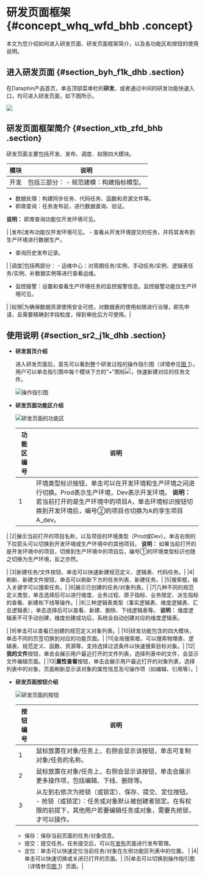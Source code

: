 # 研发页面框架 {#concept_whq_wfd_bhb .concept}

本文为您介绍如何进入研发页面、研发页面框架简介，以及各功能区和按钮的使用说明。

## 进入研发页面 {#section_byh_f1k_dhb .section}

在Dataphin产品首页，单击顶部菜单栏的**研发**，或者通过中间的研发功能快速入口，均可进入研发页面，如下图所示。

![](http://static-aliyun-doc.oss-cn-hangzhou.aliyuncs.com/assets/img/136286/155650760241057_zh-CN.png)

## 研发页面框架简介 {#section_xtb_zfd_bhb .section}

研发页面主要包括开发、发布、调度、权限四大模块。

|模块|说明|
|--|--|
|开发|包括三部分： -   规范建模：构建指标模型。
-   数据处理：构建同步任务、代码任务、函数和资源文件等。
-   即席查询：任务发布前，进行数据查询、验证。

**说明：** 即席查询功能仅开发环境可见。


 |
|发布|发布功能仅开发环境可见。 -   查看从开发环境提交的任务，并将其发布到生产环境进行数据生产。
-   查询历史发布记录。

 |
|调度|包括两部分： -   运维中心：对周期任务/实例、手动任务/实例、逻辑表任务/实例、补数据实例等进行查看运维。
-   监控报警：设置和查看生产环境任务的监控报警信息。监控报警功能仅生产环境可见。

 |
|权限|为确保数据资源使用安全可控，对数据表的使用权限进行治理，即先申请，且需要精确到字段粒度，得到审批后方可使用。|

## 使用说明 {#section_sr2_j1k_dhb .section}

-   **研发首页介绍** 

    进入研发页面后，首先可以看到整个研发过程的操作指引图（详情参见[图 1](#fig_lpq_qkp_dhb)）。用户可以单击指引图中每个模块下方的“+”图标![](http://static-aliyun-doc.oss-cn-hangzhou.aliyuncs.com/assets/img/136286/155650760241131_zh-CN.png)，快速新建对应的任务文件。

    ![](images/41141_zh-CN.png "操作指引图")

-   **研发页面功能区介绍** 

    ![](images/41153_zh-CN.png "研发页面的功能区")

    |功能区编号|说明|
    |-----|--|
    |1|环境类型标识按钮，单击可以在开发环境和生产环境之间进行切换。Prod表示生产环境，Dev表示开发环境。 **说明：** 若当前打开的是生产环境中的项目A，单击环境标识按钮切换到开发环境后，编号②的项目也切换为A的孪生项目A\_dev。

 |
    |2|展示当前打开的项目名称，以及项目的环境类型（Prod或Dev）。单击右侧的下拉箭头可以切换到开发环境或生产环境中的其他项目。 **说明：** 如果当前打开的是开发环境中的项目，切换到生产环境中的项目后，编号①的环境类型标识也随之切换为生产环境，反之亦然。

 |
    |3|新建任务/文件按钮，单击可以快速新建规范定义、逻辑表、代码任务。|
    |4|刷新、新建文件按钮，单击可以刷新下方的任务列表、新建任务。|
    |5|搜索框，输入关键字可以搜索任务。|
    |6|展示已创建的任务/对象列表。|
    |7|几种不同的规范定义类型，单击选择后可以进行维度、业务过程、原子指标、业务限定、派生指标的查看、新建和下线等操作。|
    |8|三种逻辑表类型（事实逻辑表、维度逻辑表、汇总逻辑表），单击选择后可以查看、新建、删除、下线逻辑表等。 **说明：** 维度逻辑表不可手动创建，维度创建成功后，系统会自动创建对应的维度逻辑表。

 |
    |9|单击可以查看已创建的规范定义对象列表。|
    |10|研发功能包含的四大模块，单击不同的页签切换到对应的功能页面。|
    |11|全局搜索框，可以搜索物理表、逻辑表、规范定义、函数、资源等，支持选择过滤条件以快速搜索目标对象。|
    |12|**我的文件**按钮，单击会展示用户最近打开的文件列表，选择列表中的文件，会显示文件编辑页面。|
    |13|**属性查看**按钮，单击会展示用户最近打开的对象列表，选择列表中的对象，页面刷新显示该对象的属性信息及可操作项（如编辑、引用等）。|

-   **研发页面按钮介绍** 

    ![](images/41180_zh-CN.png "研发页面的按钮")

    |按钮编号|说明|
    |----|--|
    |1|鼠标放置在对象/任务上，右侧会显示该按钮，单击可复制对象/任务的名称。|
    |2|鼠标放置在对象/任务上，右侧会显示该按钮，单击会展示更多操作项，包括编辑、下线、删除等。|
    |3|从左到右依次为抢锁（或锁定）、保存、提交、定位按钮。     -   抢锁（或锁定）：任务或对象默认被创建者锁定。在有权限的前提下，其他用户若要编辑任务或对象，需要先抢锁，才可以操作。
    -   保存：保存当前页面的任务/对象信息。
    -   提交：提交任务。任务提交后，可以在[发布](cn.zh-CN/用户指南/发布管理/发布.md#)页面进行发布管理。
    -   定位：单击可以快速定位当前任务/对象在左侧功能区列表中的位置。
 |
    |4|单击可以快速切换或关闭已打开的页面。|
    |5|单击可以切换到操作指引图（详情参见[图 1](#fig_lpq_qkp_dhb)）页面。|



